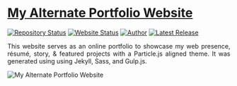 # <a href="https://github.com/vijukathole98" target="_blank">My Alternate Portfolio Website</a>

[![Repository Status](https://img.shields.io/badge/Repository%20Status-Maintained-dark%20green.svg)](https://github.com/vijukathole98/my_site.github.com/)
[![Website Status](https://img.shields.io/badge/Website%20Status-Online-red)](https://vijukathole98.github.io/my_site.github.com/)
[![Author](https://img.shields.io/badge/Author-Vijay%20Govind%20KAthole-green.svg)](https://www.linkedin.com/in/vijay-kathole-852089158/)
[![Latest Release](https://img.shields.io/badge/Latest%20Release-14%20Nov%202022-yellow.svg)](https://github.com/vijukathole98/my_site.github.com/edit/master)

 <p align="justify">This website serves as an online portfolio to showcase my web presence, résumé, story, & featured projects with a Particle.js aligned theme. It was generated using using Jekyll, Sass, and Gulp.js.</p>


![My Alternate Portfolio Website](https://github.com/vijukathole98/my_site.github.com/blob/master/My-Alternate-Portfolio-Website.jpg)



